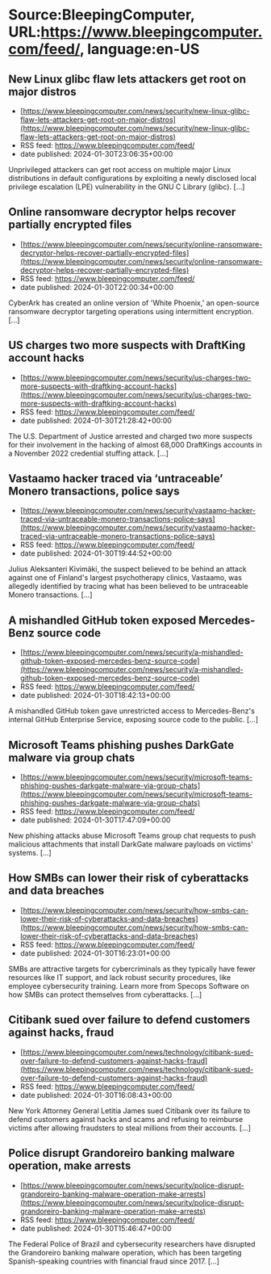# Source:BleepingComputer, URL:https://www.bleepingcomputer.com/feed/, language:en-US

## New Linux glibc flaw lets attackers get root on major distros
 - [https://www.bleepingcomputer.com/news/security/new-linux-glibc-flaw-lets-attackers-get-root-on-major-distros](https://www.bleepingcomputer.com/news/security/new-linux-glibc-flaw-lets-attackers-get-root-on-major-distros)
 - RSS feed: https://www.bleepingcomputer.com/feed/
 - date published: 2024-01-30T23:06:35+00:00

​Unprivileged attackers can get root access on multiple major Linux distributions in default configurations by exploiting a newly disclosed local privilege escalation (LPE) vulnerability in the GNU C Library (glibc). [...]

## Online ransomware decryptor helps recover partially encrypted files
 - [https://www.bleepingcomputer.com/news/security/online-ransomware-decryptor-helps-recover-partially-encrypted-files](https://www.bleepingcomputer.com/news/security/online-ransomware-decryptor-helps-recover-partially-encrypted-files)
 - RSS feed: https://www.bleepingcomputer.com/feed/
 - date published: 2024-01-30T22:00:34+00:00

CyberArk has created an online version of 'White Phoenix,' an open-source ransomware decryptor targeting operations using intermittent encryption. [...]

## US charges two more suspects with DraftKing account hacks
 - [https://www.bleepingcomputer.com/news/security/us-charges-two-more-suspects-with-draftking-account-hacks](https://www.bleepingcomputer.com/news/security/us-charges-two-more-suspects-with-draftking-account-hacks)
 - RSS feed: https://www.bleepingcomputer.com/feed/
 - date published: 2024-01-30T21:28:42+00:00

​The U.S. Department of Justice arrested and charged two more suspects for their involvement in the hacking of almost 68,000 DraftKings accounts in a November 2022 credential stuffing attack. [...]

## Vastaamo hacker traced via ‘untraceable’ Monero transactions, police says
 - [https://www.bleepingcomputer.com/news/security/vastaamo-hacker-traced-via-untraceable-monero-transactions-police-says](https://www.bleepingcomputer.com/news/security/vastaamo-hacker-traced-via-untraceable-monero-transactions-police-says)
 - RSS feed: https://www.bleepingcomputer.com/feed/
 - date published: 2024-01-30T19:44:52+00:00

Julius Aleksanteri Kivimäki, the suspect believed to be behind an attack against one of Finland's largest psychotherapy clinics, Vastaamo, was allegedly identified by tracing what has been believed to be untraceable Monero transactions. [...]

## A mishandled GitHub token exposed Mercedes-Benz source code
 - [https://www.bleepingcomputer.com/news/security/a-mishandled-github-token-exposed-mercedes-benz-source-code](https://www.bleepingcomputer.com/news/security/a-mishandled-github-token-exposed-mercedes-benz-source-code)
 - RSS feed: https://www.bleepingcomputer.com/feed/
 - date published: 2024-01-30T18:42:13+00:00

A mishandled GitHub token gave unrestricted access to Mercedes-Benz's internal GitHub Enterprise Service, exposing source code to the public. [...]

## Microsoft Teams phishing pushes DarkGate malware via group chats
 - [https://www.bleepingcomputer.com/news/security/microsoft-teams-phishing-pushes-darkgate-malware-via-group-chats](https://www.bleepingcomputer.com/news/security/microsoft-teams-phishing-pushes-darkgate-malware-via-group-chats)
 - RSS feed: https://www.bleepingcomputer.com/feed/
 - date published: 2024-01-30T17:47:09+00:00

New phishing attacks abuse Microsoft Teams group chat requests to push malicious attachments that install DarkGate malware payloads on victims' systems. [...]

## How SMBs can lower their risk of cyberattacks and data breaches
 - [https://www.bleepingcomputer.com/news/security/how-smbs-can-lower-their-risk-of-cyberattacks-and-data-breaches](https://www.bleepingcomputer.com/news/security/how-smbs-can-lower-their-risk-of-cyberattacks-and-data-breaches)
 - RSS feed: https://www.bleepingcomputer.com/feed/
 - date published: 2024-01-30T16:23:01+00:00

SMBs are attractive targets for cybercriminals as they typically have fewer resources like IT support, and lack robust security procedures, like employee cybersecurity training. Learn more from Specops Software on how SMBs can protect themselves from cyberattacks. [...]

## Citibank sued over failure to defend customers against hacks, fraud
 - [https://www.bleepingcomputer.com/news/technology/citibank-sued-over-failure-to-defend-customers-against-hacks-fraud](https://www.bleepingcomputer.com/news/technology/citibank-sued-over-failure-to-defend-customers-against-hacks-fraud)
 - RSS feed: https://www.bleepingcomputer.com/feed/
 - date published: 2024-01-30T16:08:43+00:00

New York Attorney General Letitia James sued Citibank over its failure to defend customers against hacks and scams and refusing to reimburse victims after allowing fraudsters to steal millions from their accounts. [...]

## Police disrupt Grandoreiro banking malware operation, make arrests
 - [https://www.bleepingcomputer.com/news/security/police-disrupt-grandoreiro-banking-malware-operation-make-arrests](https://www.bleepingcomputer.com/news/security/police-disrupt-grandoreiro-banking-malware-operation-make-arrests)
 - RSS feed: https://www.bleepingcomputer.com/feed/
 - date published: 2024-01-30T15:46:47+00:00

The Federal Police of Brazil and cybersecurity researchers have disrupted the Grandoreiro banking malware operation, which has been targeting Spanish-speaking countries with financial fraud since 2017. [...]

